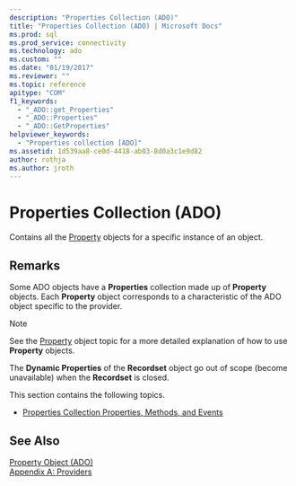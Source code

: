 ```yaml
---
description: "Properties Collection (ADO)"
title: "Properties Collection (ADO) | Microsoft Docs"
ms.prod: sql
ms.prod_service: connectivity
ms.technology: ado
ms.custom: ""
ms.date: "01/19/2017"
ms.reviewer: ""
ms.topic: reference
apitype: "COM"
f1_keywords: 
  - "_ADO::get_Properties"
  - "_ADO::Properties"
  - "_ADO::GetProperties"
helpviewer_keywords: 
  - "Properties collection [ADO]"
ms.assetid: 1d539aa8-ce0d-4418-ab03-8d0a3c1e9d82
author: rothja
ms.author: jroth
---
```

# Properties Collection (ADO)
Contains all the [Property](./property-object-ado.md) objects for a specific instance of an object.  
  
## Remarks  
 Some ADO objects have a **Properties** collection made up of **Property** objects. Each **Property** object corresponds to a characteristic of the ADO object specific to the provider.  
  
> [!NOTE]
>  See the [Property](./property-object-ado.md) object topic for a more detailed explanation of how to use **Property** objects.  
  
 The **Dynamic Properties** of the **Recordset** object go out of scope (become unavailable) when the **Recordset** is closed.  
  
 This section contains the following topics.  
  
-   [Properties Collection Properties, Methods, and Events](./properties-collection-properties-methods-and-events.md)  
  
## See Also  
 [Property Object (ADO)](./property-object-ado.md)   
 [Appendix A: Providers](../../guide/appendixes/appendix-a-providers.md)